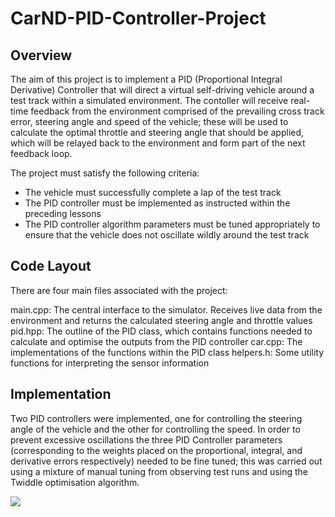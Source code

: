 # CarND-PID-Controller-Project

## Overview 

The aim of this project is to implement a PID (Proportional Integral Derivative) Controller that will direct a virtual self-driving vehicle around a test track within a simulated environment. The contoller will receive real-time feedback from the environment comprised of the prevailing cross track error, steering angle and speed of the vehicle; these will be used to calculate the optimal throttle and steering angle that should be applied, which will be relayed back to the environment and form part of the next feedback loop.

The project must satisfy the following criteria:

* The vehicle must successfully complete a lap of the test track
* The PID controller must be implemented as instructed within the preceding lessons
* The PID controller algorithm parameters must be tuned appropriately to ensure that the vehicle does not oscillate wildly around the test track

## Code Layout

There are four main files associated with the project:

main.cpp: The central interface to the simulator. Receives live data from the environment and returns the calculated steering angle and throttle values 
pid.hpp: The outline of the PID class, which contains functions needed to calculate and optimise the outputs from the PID controller
car.cpp: The implementations of the functions within the PID class
helpers.h: Some utility functions for interpreting the sensor information


## Implementation

Two PID controllers were implemented, one for controlling the steering angle of the vehicle and the other for controlling the speed. In order to prevent excessive oscillations the three PID Controller parameters (corresponding to the weights placed on the proportional, integral, and derivative errors respectively) needed to be fine tuned; this was carried out using a mixture of manual tuning from observing test runs and using the Twiddle optimisation algorithm. 



![](/output/PID-controller.gif)




